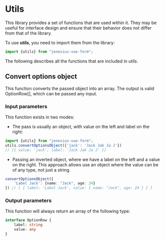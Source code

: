 # Utils

This library provides a set of functions that are used within it. They may be useful for
interface design and ensure that their behavior does not differ from that of the library.

To use **utils**, you need to import them from the library:
```js
import {utils} from "jenesius-vue-form";
```

The following describes all the functions that are included in *utils*.

## Convert options object

This function converts the passed object into an array. The output is valid OptionRow[], which can be passed
any input.

### Input parameters

This function exists in two modes:

- The pass is usually an object, with value on the left and label on the right:

```ts
import {utils} from "jenesius-vue-form";
utils.convertOptionsObject({'jack': 'Jack Jak Ja J'}) 
// [{ value: 'jack', label: 'Jack Jak Ja J' }]
```

- Passing an inverted object, where we have a label on the left and a value on the right. This approach allows
use an object where the value can be of any type, not just a string.

```ts
convertOptionsObject({
    'Label Jack': {name: "Jack", age: 24}
}) // [ { label: 'Label Jack', value: { name: "Jack", age: 24 } } ]
```
### Output parameters

This function will always return an array of the following type:
```ts
interface OptionRow {
	label: string
    value: any
}
```
